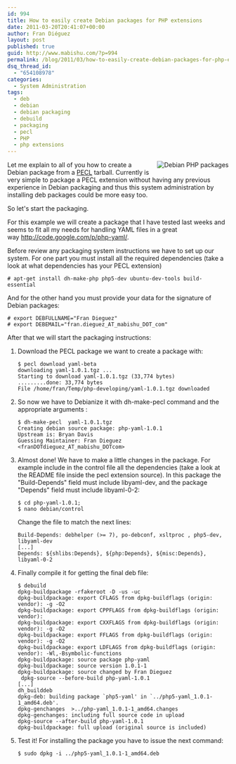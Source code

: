 ```yaml
---
id: 994
title: How to easily create Debian packages for PHP extensions
date: 2011-03-20T20:41:07+00:00
author: Fran Diéguez
layout: post
published: true
guid: http://www.mabishu.com/?p=994
permalink: /blog/2011/03/how-to-easily-create-debian-packages-for-php-extensions/
dsq_thread_id:
  - "654108978"
categories:
  - System Administration
tags:
  - deb
  - debian
  - debian packaging
  - debuild
  - packaging
  - pecl
  - PHP
  - php extensions
---
```

<p><img src="http://www.mabishu.com/wp-content/uploads/2011/03/20/debian-php-packe.png" alt="Debian PHP packages" style="float:right; margin: 0 0 10px 10px"/></p>
<p>Let me explain to all of you how to create a Debian package from a <a title="PECL :: The PHP Extension Community Library" href="http://pecl.php.net/" target="_blank">PECL</a> tarball. Currently is very simple to package a PECL extension without having any previous experience in Debian packaging and thus this system administration by installing deb packages could be more easy too.</p>
<p>So let's start the packaging.</p><!--more-->
<p>For this example we will create a package that I have tested last weeks and seems to fit all my needs for handling YAML files in a great way <a href="http://code.google.com/p/php-yaml/">http://code.google.com/p/php-yaml/</a>.</p>
<p>Before review any packaging system instructions we have to set up our system. For one part you must install all the required dependencies (take a look at what dependencies has your PECL extension)</p>
<pre><code># apt-get install dh-make-php php5-dev ubuntu-dev-tools build-essential</code></pre>
<p>And for the other hand you must provide your data for the signature of Debian packages:</p>
<pre><code># export DEBFULLNAME="Fran Dieguez"
# export DEBEMAIL="fran.dieguez_AT_mabishu_DOT_com"</code></pre>
<p>After that we will start the packaging instructions:</p>
<ol>
<li>Download the PECL package we want to create a package with:
<pre><code>$ pecl download yaml-beta
downloading yaml-1.0.1.tgz ...
Starting to download yaml-1.0.1.tgz (33,774 bytes)
.........done: 33,774 bytes
File /home/fran/Temp/php-developing/yaml-1.0.1.tgz downloaded</code></pre>
</li>
<li> So now we have to Debianize it with dh-make-pecl command and the appropriate arguments :
<pre><code>$ dh-make-pecl  yaml-1.0.1.tgz
Creating debian source package: php-yaml-1.0.1
Upstream is: Bryan Davis
Guessing Maintainer: Fran Dieguez &lt;franDOTdieguez_AT_mabishu_DOTcom&gt;</code></pre>
</li>
<li>
Almost done! We have to make a little changes in the package. For example include in the control file all the dependencies (take a look at the README file inside the pecl extension source). In this package the "Build-Depends" field must include libyaml-dev, and the package "Depends" field must include libyaml-0-2:</p>
<pre><code>$ cd php-yaml-1.0.1;
$ nano debian/control</code></pre>
<p>Change the file to match the next lines:</p>
<pre><code>Build-Depends: debhelper (>= 7), po-debconf, xsltproc , php5-dev, libyaml-dev
[...]
Depends: ${shlibs:Depends}, ${php:Depends}, ${misc:Depends}, libyaml-0-2</code></pre>
</li>
<li>
Finally compile it for getting the final deb file:</p>
<pre><code>$ debuild
dpkg-buildpackage -rfakeroot -D -us -uc
dpkg-buildpackage: export CFLAGS from dpkg-buildflags (origin: vendor): -g -O2
dpkg-buildpackage: export CPPFLAGS from dpkg-buildflags (origin: vendor):
dpkg-buildpackage: export CXXFLAGS from dpkg-buildflags (origin: vendor): -g -O2
dpkg-buildpackage: export FFLAGS from dpkg-buildflags (origin: vendor): -g -O2
dpkg-buildpackage: export LDFLAGS from dpkg-buildflags (origin: vendor): -Wl,-Bsymbolic-functions
dpkg-buildpackage: source package php-yaml
dpkg-buildpackage: source version 1.0.1-1
dpkg-buildpackage: source changed by Fran Dieguez <fran.dieguez@mabishu.com>
 dpkg-source --before-build php-yaml-1.0.1
[...]
dh_builddeb
dpkg-deb: building package `php5-yaml' in `../php5-yaml_1.0.1-1_amd64.deb'.
dpkg-genchanges  >../php-yaml_1.0.1-1_amd64.changes
dpkg-genchanges: including full source code in upload
dpkg-source --after-build php-yaml-1.0.1
dpkg-buildpackage: full upload (original source is included)
</code></pre>
</li>
<li>Test it! For installing the package you have to issue the next command:
<pre><code>$ sudo dpkg -i ../php5-yaml_1.0.1-1_amd64.deb</code></pre>
</li>
</ol>
